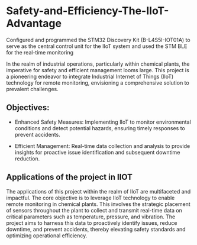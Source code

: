 # **Safety-and-Efficiency-The-IIoT-Advantage**
Configured and programmed the STM32 Discovery Kit (B-L4S5I-IOT01A) to serve as the central control unit for the IIoT system and used the STM BLE for the real-time monitoring

In the realm of industrial operations, particularly within chemical plants, the imperative for safety and efficient management looms large. 
This project is a pioneering endeavor to integrate Industrial Internet of Things (IIoT) technology for remote monitoring, envisioning a comprehensive solution to prevalent challenges.
## **Objectives:**
- Enhanced Safety Measures: Implementing IIoT to monitor environmental conditions and detect potential hazards, ensuring timely responses to prevent accidents.
* Efficient Management: Real-time data collection and analysis to provide insights for proactive issue identification and subsequent downtime reduction.
## **Applications of the project in IIOT**
The applications of this project within the realm of IIoT are multifaceted and impactful. The core objective is to leverage IIoT technology to enable remote monitoring in chemical plants. This involves the strategic placement of sensors throughout the plant to collect and transmit real-time data on critical parameters such as temperature, pressure, and vibration. The project aims to harness this data to proactively identify issues, reduce downtime, and prevent accidents, thereby elevating safety standards and optimizing operational efficiency.
